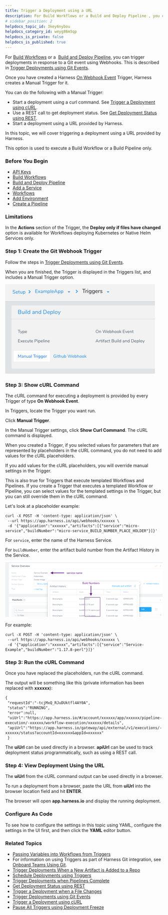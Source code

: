 ```yaml
---
title: Trigger a Deployment using a URL
description: For Build Workflows or a Build and Deploy Pipeline , you can trigger deployments in response to a Git event using Webhooks. This is described in Trigger Deployments using Git Events. Once you have cr…
# sidebar_position: 2
helpdocs_topic_id: 3key6nybou
helpdocs_category_id: weyg86m5qp
helpdocs_is_private: false
helpdocs_is_published: true
---
```


For [Build Workflows](https://docs.harness.io/article/wqytbv2bfd-ci-cd-with-the-build-workflow) or a  [Build and Deploy Pipeline](https://docs.harness.io/article/0tphhkfqx8-artifact-build-and-deploy-pipelines-overview), you can trigger deployments in response to a Git event using Webhooks. This is described in [Trigger Deployments using Git Events](trigger-a-deployment-on-git-event.md).

Once you have created a Harness [On Webhook Event](trigger-a-deployment-on-git-event.md) Trigger, Harness creates a Manual Trigger for it.

You can do the following with a Manual Trigger:

* Start a deployment using a curl command. See [Trigger a Deployment using cURL](trigger-a-deployment-using-c-url.md).
* Use a REST call to get deployment status. See [Get Deployment Status using REST](get-deployment-status-using-rest.md).
* Start a deployment using a URL provided by Harness.

In this topic, we will cover triggering a deployment using a URL provided by Harness.

This option is used to execute a Build Workflow or a Build Pipeline only.

### Before You Begin

* [API Keys](https://docs.harness.io/article/smloyragsm-api-keys)
* [Build Workflows](https://docs.harness.io/article/wqytbv2bfd-ci-cd-with-the-build-workflow)
* [Build and Deploy Pipeline](https://docs.harness.io/article/0tphhkfqx8-artifact-build-and-deploy-pipelines-overview)
* [Add a Service](../setup-services/service-configuration.md)
* [Workflows](../workflows/workflow-configuration.md)
* [Add Environment](../environments/environment-configuration.md)
* [Create a Pipeline](../pipelines/pipeline-configuration.md)

### Limitations

In the **Actions** section of the Trigger, the **Deploy only if files have changed** option is available for Workflows deploying Kubernetes or Native Helm Services only.

### Step 1: Create the Git Webhook Trigger

Follow the steps in [Trigger Deployments using Git Events](trigger-a-deployment-on-git-event.md).

When you are finished, the Trigger is displayed in the Triggers list, and includes a Manual Trigger option.

![](./static/trigger-a-deployment-using-a-url-16.png)

### Step 3: Show cURL Command

The cURL command for executing a deployment is provided by every Trigger of type **On Webhook Event**.

In Triggers, locate the Trigger you want run.

Click **Manual Trigger**.

In the Manual Trigger settings, click **Show Curl Command**. The cURL command is displayed.

When you created a Trigger, if you selected values for parameters that are represented by placeholders in the cURL command, you do not need to add values for the cURL placeholders.

If you add values for the cURL placeholders, you will override manual settings in the Trigger.

This is also true for Triggers that execute templated Workflows and Pipelines. If you create a Trigger that executes a templated Workflow or Pipeline, you can select values for the templated settings in the Trigger, but you can still override them in the cURL command.

Let's look at a placeholder example:


```
curl -X POST -H 'content-type: application/json' \  
 --url https://app.harness.io/api/webhooks/xxxxxx \  
 -d '{"application":"xxxxxx","artifacts":[{"service":"micro-service","buildNumber":"micro-service_BUILD_NUMBER_PLACE_HOLDER"}]}'
```
For `service`, enter the name of the Harness Service.

For `buildNumber`, enter the artifact build number from the Artifact History in the Service.

[![](./static/trigger-a-deployment-using-a-url-17.png)](./static/trigger-a-deployment-using-a-url-17.png)

For example:


```
curl -X POST -H 'content-type: application/json' \  
 --url https://app.harness.io/api/webhooks/xxxxxx \  
 -d '{"application":"xxxxxx","artifacts":[{"service":"Service-Example","buildNumber":"1.17.8-perl"}]}'
```
### Step 3: Run the cURL Command

Once you have replaced the placeholders, run the cURL command.

The output will be something like this (private information has been replaced with **xxxxxx**):


```
{  
 "requestId":"-tcjMxQ_RJuDUktfl4AY0A",  
 "status":"RUNNING",  
 "error":null,  
 "uiUrl":"https://app.harness.io/#/account/xxxxxx/app/xxxxxx/pipeline-execution/-xxxxxx/workflow-execution/xxxxxx/details",  
 "apiUrl":"https://app.harness.io/gateway/api/external/v1/executions/-xxxxxx/status?accountId=xxxxxx&appId=xxxxxx"  
 }  

```
The **uiUrl** can be used directly in a browser. **apiUrl** can be used to track deployment status programmatically, such as using a REST call.

### Step 4: View Deployment Using the URL

The **uiUrl** from the cURL command output can be used directly in a browser.

To run a deployment from a browser, paste the URL from **uiUrl** into the browser location field and hit **ENTER**.

The browser will open **app.harness.io** and display the running deployment.

### Configure As Code

To see how to configure the settings in this topic using YAML, configure the settings in the UI first, and then click the **YAML** editor button.

### Related Topics

* [Passing Variables into Workflows from Triggers](../expressions/passing-variable-into-workflows.md)
* For information on using Triggers as part of Harness Git integration, see [Onboard Teams Using Git](../../harness-git-based/onboard-teams-using-git-ops.md).
* [Trigger Deployments When a New Artifact is Added to a Repo](trigger-a-deployment-on-new-artifact.md)
* [Schedule Deployments using Triggers](trigger-a-deployment-on-a-time-schedule.md)
* [Trigger Deployments when Pipelines Complete](trigger-a-deployment-on-pipeline-completion.md)
* [Get Deployment Status using REST](get-deployment-status-using-rest.md)
* [Trigger a Deployment when a File Changes](trigger-a-deployment-when-a-file-changes.md)
* [Trigger Deployments using Git Events](trigger-a-deployment-on-git-event.md)
* [Trigger a Deployment using cURL](trigger-a-deployment-using-c-url.md)
* [Pause All Triggers using Deployment Freeze](freeze-triggers.md)

